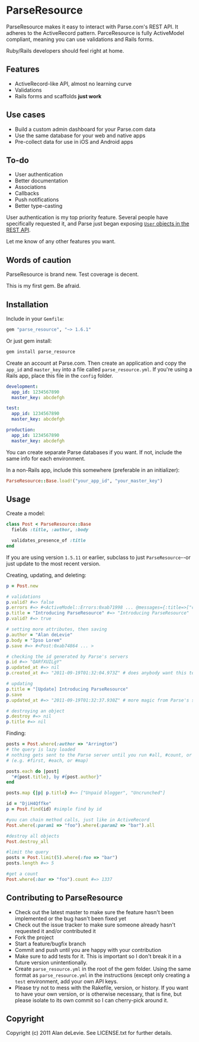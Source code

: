 ParseResource
=============

ParseResource makes it easy to interact with Parse.com's REST API. It adheres to the ActiveRecord pattern. ParceResource is fully ActiveModel compliant, meaning you can use validations and Rails forms.

Ruby/Rails developers should feel right at home.

Features
---------------
*   ActiveRecord-like API, almost no learning curve
*   Validations
*   Rails forms and scaffolds **just work**

Use cases
-------------
*   Build a custom admin dashboard for your Parse.com data
*   Use the same database for your web and native apps
*   Pre-collect data for use in iOS and Android apps

To-do
--------------
*   User authentication
*   Better documentation
*   Associations
*   Callbacks
*   Push notifications
*   Better type-casting

User authentication is my top priority feature. Several people have specifically requested it, and Parse just began exposing [`User` objects in the REST API](https://www.parse.com/docs/rest#users).

Let me know of any other features you want.


Words of caution
---------------

ParseResource is brand new. Test coverage is decent.

This is my first gem. Be afraid.

Installation
------------

Include in your `Gemfile`:

```ruby
gem "parse_resource", "~> 1.6.1"
```

Or just gem install:

```ruby
gem install parse_resource
```

Create an account at Parse.com. Then create an application and copy the `app_id` and `master_key` into a file called `parse_resource.yml`. If you're using a Rails app, place this file in the `config` folder.

```yml
development:
  app_id: 1234567890
  master_key: abcdefgh

test:
  app_id: 1234567890
  master_key: abcdefgh

production:
  app_id: 1234567890
  master_key: abcdefgh
```

You can create separate Parse databases if you want. If not, include the same info for each environment.

In a non-Rails app, include this somewhere (preferable in an initializer):


```ruby
ParseResource::Base.load!("your_app_id", "your_master_key")
```


Usage
-----

Create a model:

```ruby
class Post < ParseResource::Base
  fields :title, :author, :body

  validates_presence_of :title
end
```

If you are using version `1.5.11` or earlier, subclass to just `ParseResource`--or just update to the most recent version.

Creating, updating, and deleting:

```ruby
p = Post.new

# validations
p.valid? #=> false 
p.errors #=> #<ActiveModel::Errors:0xab71998 ... @messages={:title=>["can't be blank"]}> 
p.title = "Introducing ParseResource" #=> "Introducing ParseResource" 
p.valid? #=> true 

# setting more attributes, then saving
p.author = "Alan deLevie" 
p.body = "Ipso Lorem"
p.save #=> #<Post:0xab74864 ... > 

# checking the id generated by Parse's servers
p.id #=> "QARfXUILgY" 
p.updated_at #=> nil 
p.created_at #=> "2011-09-19T01:32:04.973Z" # does anybody want this to be a DateTime object? Let me know.

# updating
p.title = "[Update] Introducing ParseResource"
p.save
p.updated_at #=> "2011-09-19T01:32:37.930Z" # more magic from Parse's servers

# destroying an object
p.destroy #=> nil 
p.title #=> nil
```

Finding:

```ruby
posts = Post.where(:author => "Arrington")
# the query is lazy loaded
# nothing gets sent to the Parse server until you run #all, #count, or any Array method on the query 
# (e.g. #first, #each, or #map)

posts.each do |post|
  "#{post.title}, by #{post.author}"
end

posts.map {|p| p.title} #=> ["Unpaid blogger", "Uncrunched"]

id = "DjiH4Qffke"
p = Post.find(id) #simple find by id

#you can chain method calls, just like in ActiveRecord
Post.where(:param1 => "foo").where(:param2 => "bar").all

#destroy all objects
Post.destroy_all

#limit the query
posts = Post.limit(5).where(:foo => "bar")
posts.length #=> 5

#get a count
Post.where(:bar => "foo").count #=> 1337
```


Contributing to ParseResource
-----------------------------

*   Check out the latest master to make sure the feature hasn't been implemented or the bug hasn't been fixed yet
*   Check out the issue tracker to make sure someone already hasn't requested it and/or contributed it
*   Fork the project
*   Start a feature/bugfix branch
*   Commit and push until you are happy with your contribution
*   Make sure to add tests for it. This is important so I don't break it in a future version unintentionally.
*   Create `parse_resource.yml` in the root of the gem folder. Using the same format as `parse_resource.yml` in the instructions (except only creating a `test` environment, add your own API keys.
*   Please try not to mess with the Rakefile, version, or history. If you want to have your own version, or is otherwise necessary, that is fine, but please isolate to its own commit so I can cherry-pick around it.

Copyright
---------

Copyright (c) 2011 Alan deLevie. See LICENSE.txt for
further details.

